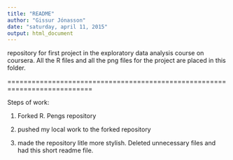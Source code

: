 ```yaml
---
title: "README"
author: "Gissur Jónasson"
date: "saturday, april 11, 2015"
output: html_document
---
```


repository for first project in the exploratory data  analysis course on coursera. All the R files and all the png files for the project are placed in this folder. 

===========================================================================

Steps of work:

1. Forked R. Pengs repository 

2. pushed my local work to the forked repository

3. made the repository litle more stylish. Deleted unnecessary files and had this short readme file.

